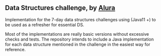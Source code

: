 ## Data Structures challenge, by [Alura](https://www.alura.com.br)

Implementation for the 7-day data structures challenges using (Java11 +) to be used as a refresher for essential DS.

Most of the implementations are really basic versions without excessive checks and tests. The repository intends to include a Java implementation for each data structure mentioned in the challenge in the easiest way for reference.